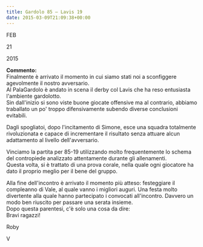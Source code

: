 ```yaml
---
title: Gardolo 85 – Lavis 19
date: 2015-03-09T21:09:38+00:00
---
```

FEB

21

2015

**Commento:**  
Finalmente è arrivato il momento in cui siamo stati noi a sconfiggere agevolmente il nostro avversario.  
Al PalaGardolo è andato in scena il derby col Lavis che ha reso entusiasta l'ambiente gardolotto.  
Sin dall'inizio si sono viste buone giocate offensive ma al contrario, abbiamo traballato un po' troppo difensivamente subendo diverse conclusioni evitabili.

Dagli spogliatoi, dopo l'incitamento di Simone, esce una squadra totalmente rivoluzionata e capace di incrementare il risultato senza attuare alcun adattamento al livello dell'avversario.

Vinciamo la partita per 85-19 utilizzando molto frequentemente lo schema del contropiede analizzato attentamente durante gli allenamenti.  
Questa volta, si è trattato di una prova corale, nella quale ogni giocatore ha dato il proprio meglio per il bene del gruppo.

Alla fine dell'incontro è arrivato il momento più atteso: festeggiare il compleanno di Vale, al quale vanno i migliori auguri. Una festa molto divertente alla quale hanno partecipato i convocati all'incontro. Davvero un modo ben riuscito per passare una serata insieme.  
Dopo questa parentesi, c'è solo una cosa da dire:  
Bravi ragazzi!

Roby

V
